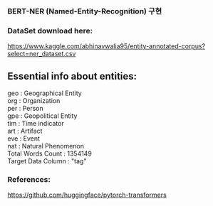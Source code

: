 ### BERT-NER (Named-Entity-Recognition) 구현


### DataSet download here:
https://www.kaggle.com/abhinavwalia95/entity-annotated-corpus?select=ner_dataset.csv

## Essential info about entities:
geo : Geographical Entity  
org : Organization  
per : Person  
gpe : Geopolitical Entity  
tim : Time indicator  
art : Artifact  
eve : Event  
nat : Natural Phenomenon  
Total Words Count : 1354149  
Target Data Column : "tag"  


### References:
https://github.com/huggingface/pytorch-transformers
